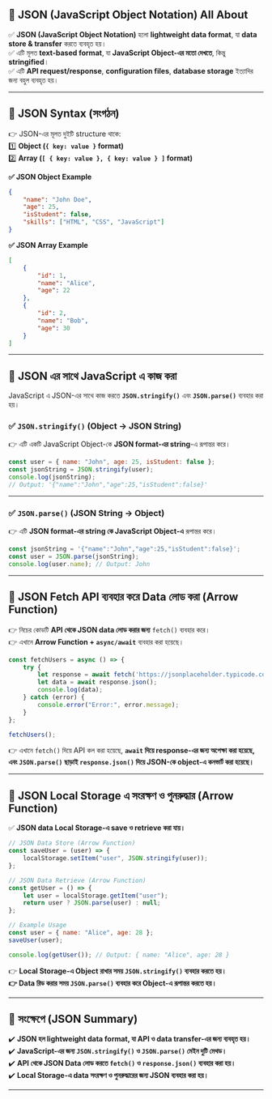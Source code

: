 ## **🔹 JSON (JavaScript Object Notation) All About**  

✅ **JSON (JavaScript Object Notation)** হলো **lightweight data format**, যা **data store & transfer** করতে ব্যবহৃত হয়।  
✅ এটি মূলত **text-based format**, যা **JavaScript Object-এর মতো দেখতে**, কিন্তু **stringified**।  
✅ এটি **API request/response**, **configuration files**, **database storage** ইত্যাদির জন্য বহুল ব্যবহৃত হয়।  

---

## **🔹 JSON Syntax (সংগঠন)**
👉 JSON-এর মূলত দুইটি structure থাকে:  
1️⃣ **Object (`{ key: value }` format)**  
2️⃣ **Array (`[ { key: value }, { key: value } ]` format)**  

**✅ JSON Object Example**
```json
{
    "name": "John Doe",
    "age": 25,
    "isStudent": false,
    "skills": ["HTML", "CSS", "JavaScript"]
}
```

**✅ JSON Array Example**
```json
[
    {
        "id": 1,
        "name": "Alice",
        "age": 22
    },
    {
        "id": 2,
        "name": "Bob",
        "age": 30
    }
]
```

---

## **🔹 JSON এর সাথে JavaScript এ কাজ করা**
JavaScript এ JSON-এর সাথে কাজ করতে **`JSON.stringify()`** এবং **`JSON.parse()`** ব্যবহার করা হয়।

### **✅ `JSON.stringify()` (Object → JSON String)**
👉 এটি একটি JavaScript Object-কে **JSON format-এর string**-এ রূপান্তর করে।  
```js
const user = { name: "John", age: 25, isStudent: false };
const jsonString = JSON.stringify(user);
console.log(jsonString); 
// Output: '{"name":"John","age":25,"isStudent":false}'
```
---

### **✅ `JSON.parse()` (JSON String → Object)**
👉 এটি **JSON format-এর string কে JavaScript Object-এ** রূপান্তর করে।  
```js
const jsonString = '{"name":"John","age":25,"isStudent":false}';
const user = JSON.parse(jsonString);
console.log(user.name); // Output: John
```
---

## **🔹 JSON Fetch API ব্যবহার করে Data লোড করা (Arrow Function)**
👉 নিচের কোডটি **API থেকে JSON data লোড করার জন্য** `fetch()` ব্যবহার করে।  
👉 এখানে **Arrow Function + `async/await`** ব্যবহার করা হয়েছে।  

```js
const fetchUsers = async () => {
    try {
        let response = await fetch('https://jsonplaceholder.typicode.com/users');
        let data = await response.json();
        console.log(data);
    } catch (error) {
        console.error("Error:", error.message);
    }
};

fetchUsers();
```
👉 এখানে `fetch()` দিয়ে API কল করা হয়েছে, **`await` দিয়ে response-এর জন্য অপেক্ষা করা হয়েছে, এবং `JSON.parse()` ছাড়াই `response.json()` দিয়ে JSON-কে object-এ কনভার্ট করা হয়েছে।**  

---

## **🔹 JSON Local Storage এ সংরক্ষণ ও পুনরুদ্ধার (Arrow Function)**
✅ **JSON data Local Storage-এ save ও retrieve করা যায়।**  
```js
// JSON Data Store (Arrow Function)
const saveUser = (user) => {
    localStorage.setItem("user", JSON.stringify(user));
};

// JSON Data Retrieve (Arrow Function)
const getUser = () => {
    let user = localStorage.getItem("user");
    return user ? JSON.parse(user) : null;
};

// Example Usage
const user = { name: "Alice", age: 28 };
saveUser(user);

console.log(getUser()); // Output: { name: "Alice", age: 28 }
```
👉 **Local Storage-এ Object রাখার সময় `JSON.stringify()` ব্যবহার করতে হয়।  
👉 Data রিড করার সময় `JSON.parse()` ব্যবহার করে Object-এ রূপান্তর করতে হয়।**  

---

## **📌 সংক্ষেপে (JSON Summary)**
✔️ **JSON হল lightweight data format, যা API ও data transfer-এর জন্য ব্যবহৃত হয়।**  
✔️ **JavaScript-এর জন্য `JSON.stringify()` ও `JSON.parse()` মেইন দুটি মেথড।**  
✔️ **API থেকে JSON Data লোড করতে `fetch()` ও `response.json()` ব্যবহার করা হয়।**  
✔️ **Local Storage-এ data সংরক্ষণ ও পুনরুদ্ধারের জন্য JSON ব্যবহার করা হয়।**  

---